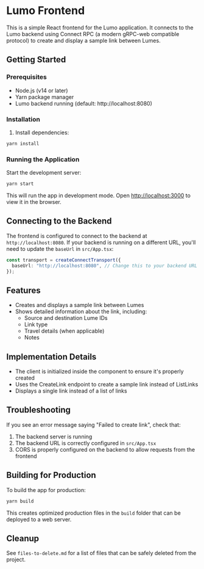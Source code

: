 # Lumo Frontend

This is a simple React frontend for the Lumo application. It connects to the Lumo backend using Connect RPC (a modern gRPC-web compatible protocol) to create and display a sample link between Lumes.

## Getting Started

### Prerequisites

- Node.js (v14 or later)
- Yarn package manager
- Lumo backend running (default: http://localhost:8080)

### Installation

1. Install dependencies:

```bash
yarn install
```

### Running the Application

Start the development server:

```bash
yarn start
```

This will run the app in development mode. Open [http://localhost:3000](http://localhost:3000) to view it in the browser.

## Connecting to the Backend

The frontend is configured to connect to the backend at `http://localhost:8080`. If your backend is running on a different URL, you'll need to update the `baseUrl` in `src/App.tsx`:

```typescript
const transport = createConnectTransport({
  baseUrl: "http://localhost:8080", // Change this to your backend URL
});
```

## Features

- Creates and displays a sample link between Lumes
- Shows detailed information about the link, including:
  - Source and destination Lume IDs
  - Link type
  - Travel details (when applicable)
  - Notes

## Implementation Details

- The client is initialized inside the component to ensure it's properly created
- Uses the CreateLink endpoint to create a sample link instead of ListLinks
- Displays a single link instead of a list of links

## Troubleshooting

If you see an error message saying "Failed to create link", check that:

1. The backend server is running
2. The backend URL is correctly configured in `src/App.tsx`
3. CORS is properly configured on the backend to allow requests from the frontend

## Building for Production

To build the app for production:

```bash
yarn build
```

This creates optimized production files in the `build` folder that can be deployed to a web server.

## Cleanup

See `files-to-delete.md` for a list of files that can be safely deleted from the project.
